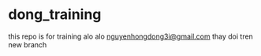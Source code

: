 # dong_training
this repo is for training
alo alo
nguyenhongdong3i@gmail.com
thay doi tren new branch